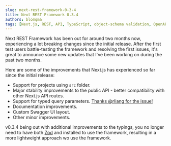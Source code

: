 ```yaml
---
slug: next-rest-framework-0-3-4
title: Next REST Framework 0.3.4
authors: blomqma
tags: [Next.js, REST, API, TypeScript, object-schema validation, OpenAPI]
---
```


Next REST Framework has been out for around two months now, experiencing a lot breaking changes since the initial release. After the first test users battle-testing the framework and resolving the first issues, it's great to announce some new updates that I've been working on during the past two months.

Here are some of the improvements that Next.js has experienced so far since the initial release:

- Support for projects using `src` folder.
- Major stability improvements to the public API - better compatibility with other Next.js API routes.
- Support for typed query parameters. [Thanks @rliang for the issue!](https://github.com/blomqma/next-rest-framework/issues/11)
- Documentation improvements.
- Custom Swagger UI layout.
- Other minor improvements.

v0.3.4 being out with additional improvements to the typings, you no longer need to have both [Zod](https://zod.dev/) and installed to use the framework, resulting in a more lightweight approach wo use the framework.
